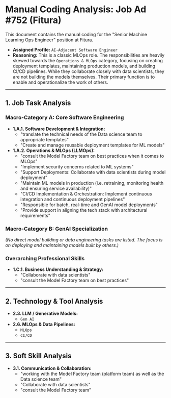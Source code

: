 # Manual Coding Analysis: Job Ad #752 (Fitura)

This document contains the manual coding for the "Senior Machine Learning Ops Engineer" position at Fitura.

-   **Assigned Profile:** `AI-Adjacent Software Engineer`
-   **Reasoning:** This is a classic MLOps role. The responsibilities are heavily skewed towards the `Operations & MLOps` category, focusing on creating deployment templates, maintaining production models, and building CI/CD pipelines. While they collaborate closely with data scientists, they are not building the models themselves. Their primary function is to enable and operationalize the work of others.

---

## 1. Job Task Analysis

### Macro-Category A: Core Software Engineering

-   **1.A.1. Software Development & Integration:**
    -   "translate the technical needs of the Data science team to appropriate templates"
    -   "Create and manage reusable deployment templates for ML models"
-   **1.A.2. Operations & MLOps (LLMOps):**
    -   "consult the Model Factory team on best practices when it comes to MLOps"
    -   "Implement security concerns related to ML systems"
    -   "Support Deployments: Collaborate with data scientists during model deployment"
    -   "Maintain ML models in production (i.e. retraining, monitoring health and ensuring service availability)"
    -   "CI/CD Implementation & Orchestration: Implement continuous integration and continuous deployment pipelines"
    -   "Responsible for batch, real-time and GenAI model deployments"
    -   "Provide support in aligning the tech stack with architectural requirements"

### Macro-Category B: GenAI Specialization
*(No direct model building or data engineering tasks are listed. The focus is on deploying and maintaining models built by others.)*

### Overarching Professional Skills

-   **1.C.1. Business Understanding & Strategy:**
    -   "Collaborate with data scientists"
    -   "consult the Model Factory team on best practices"

---

## 2. Technology & Tool Analysis

-   **2.3. LLM / Generative Models:**
    -   `Gen AI`
-   **2.6. MLOps & Data Pipelines:**
    -   `MLOps`
    -   `CI/CD`

---

## 3. Soft Skill Analysis

-   **3.1. Communication & Collaboration:**
    -   "working with the Model Factory team (platform team) as well as the Data science team"
    -   "Collaborate with data scientists"
    -   "consult the Model Factory team" 